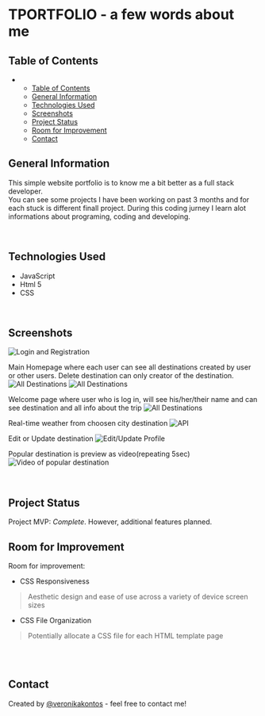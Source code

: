 # TPORTFOLIO  - a few words about me 
<!-- > Live demo [_here_](https://www.example.com). -->

## Table of Contents
- 
  - [Table of Contents](#table-of-contents)
  - [General Information](#general-information)
  - [Technologies Used](#technologies-used)
  - [Screenshots](#screenshots)
  - [Project Status](#project-status)
  - [Room for Improvement](#room-for-improvement)
  - [Contact](#contact)

## General Information
This simple website portfolio is to know me a bit better as a full stack developer.  
You can see some projects I have been working on past 3 months and for each stuck is different finall project.
During this coding jurney I learn alot informations about programing, coding and developing.

<br>


## Technologies Used
- JavaScript
- Html 5
- CSS

<br>

## Screenshots

![Login and Registration](/screenshots/logreg.png)

Main Homepage where each user can see all destinations created by user or other users. Delete destination can only creator of the destination.
![All Destinations](/screenshots/alldest.png)
![All Destinations](/screenshots/deletedest.png)

Welcome page where user who is log in, will see his/her/their name and can see destination and all info about the trip
![All Destinations](/screenshots/welcomedest.png)

Real-time weather from choosen city destination
![API](/screenshots/apiweather.png)

Edit or Update destination
![Edit/Update Profile](/screenshots/createdest.png)

Popular destination is preview as video(repeating 5sec)
![Video of popular destination](/screenshots/video.png)

<br>

## Project Status
Project MVP: _Complete_. However, additional features planned.
<br>

## Room for Improvement

Room for improvement:
- CSS Responsiveness
> Aesthetic design and ease of use across a variety of device screen sizes 
- CSS File Organization
> Potentially allocate a CSS file for each HTML template page
<br>

<br>

## Contact
Created by [@veronikakontos](https://www.linkedin.com/in/veronika-kontogiannopoulos/) - feel free to contact me!